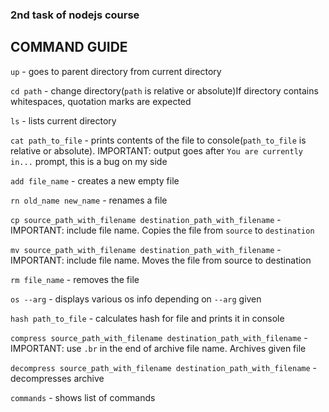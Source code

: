 ### 2nd task of nodejs course

## COMMAND GUIDE

`up` - goes to parent directory from current directory  

`cd path` - change directory(`path` is relative or absolute)If directory contains whitespaces, quotation marks are expected  

`ls` - lists current directory  

`cat path_to_file` - prints contents of the file to console(`path_to_file` is relative or absolute). IMPORTANT: output goes after `You are currently in...` prompt, this is a bug on my side  

`add file_name` - creates a new empty file  

`rn old_name new_name` - renames a file  

`cp source_path_with_filename destination_path_with_filename` - IMPORTANT: include file name. Copies the file from `source` to `destination`  

`mv source_path_with_filename destination_path_with_filename` - IMPORTANT: include file name. Moves the file from source to destination  

`rm file_name` - removes the file  

`os --arg` - displays various os info depending on `--arg` given  

`hash path_to_file` - calculates hash for file and prints it in console  

`compress source_path_with_filename destination_path_with_filename` - IMPORTANT: use `.br` in the end of archive file name. Archives given file  

`decompress source_path_with_filename destination_path_with_filename` - decompresses archive  

`commands` - shows list of commands